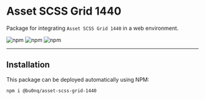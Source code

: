 # Asset SCSS Grid 1440

Package for integrating `Asset SCSS Grid 1440` in a web environment.

![npm](https://img.shields.io/npm/v/@bu0nq/asset-scss-grid?style=for-the-badge)
![npm](https://img.shields.io/npm/dm/@bu0nq/asset-scss-grid?style=for-the-badge)
![npm](https://img.shields.io/npm/dt/@bu0nq/asset-scss-grid?style=for-the-badge)

___

## Installation

This package can be deployed automatically using NPM:

```
npm i @bu0nq/asset-scss-grid-1440
```
